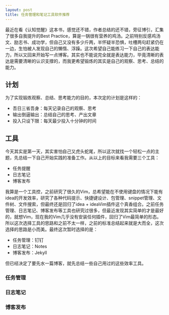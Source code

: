 ```yaml
---
layout: post
title: 任务管理和笔记工具软件推荐
---
```


最近在看《认知觉醒》这本书，感觉还不错，作者总结的还不错，旁征博引，汇集了很多自我提升的Best Practice，算是一锅很有营养的鸡汤。之前特别反感鸡汤文、励志书、成功学，但自己又没有多少斤两，半怀疑半恐惧，吐槽两句赶紧仍在一边，生怕被人发现自己的懒惰、浮躁。这次希望自己能练习一下自己的表达能力，所以又回来开始写一点博客。其实也不能说完全就是表达能力，毕竟清晰的表达是需要清晰的认识支撑的，而我更希望锻炼的其实是自己的观察、思考、总结的能力。

## 计划

为了实现锻炼观察、总结、思考能力的目的，本次定的计划是这样的：

* 吾日三省吾身：每天记录自己的观察、思考
* 输出倒逼输出：总结自己的思考、产出文章
* 投入只设下限：每天最少投入十分钟的时间

## 工具

今天其实是第一天，其实害怕自己又虎头蛇尾，所以这次就找一个轻松一点的主题，先总结一下自己开始实践的准备工作。从以上的目标来看我需要三个工具：

* 任务提醒
* 日志笔记
* 博客发布

我算是一个工具控，之前研究了很久的Vim，总希望能在不使用键盘的情况下能有idea的开发效率，研究了各种代码提示、快捷键设计、包管理、snippet管理、文件树、文件搜索，但最终还是回归了idea + ideaVim插件这个真香组合。之前任务管理、日志笔记、博客发布等工具也研究过很多，但最近发现其实简单的才是最好的，就想Vim，现在我的Vim几乎没有安装任何插件，回归了Vim最简单的形态。所以这次选择工具的思路和之前不太一样，之前的标准总结起来就是大而全，这次选择的思路是小而美。最终这次暂时选择的是：

* 任务管理：钉钉
* 日志笔记：Notes
* 博客发布：Jekyll

但已经决定了要先水一篇博客，就先总结一些自己用过的这些效率工具。

### 任务管理


### 日志笔记


### 博客发布